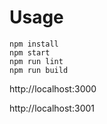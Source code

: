 # Usage

    npm install
    npm start
    npm run lint
    npm run build


http://localhost:3000

http://localhost:3001
